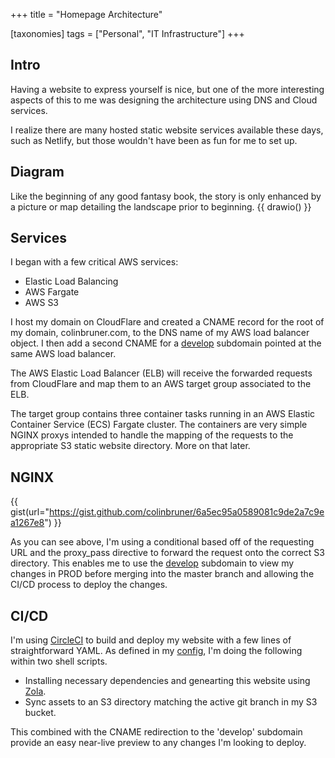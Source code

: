 +++
title = "Homepage Architecture"

[taxonomies]
tags = ["Personal", "IT Infrastructure"]
+++

## Intro
Having a website to express yourself is nice, but one of the more interesting
aspects of this to me was designing the architecture using DNS and Cloud services.

I realize there are many hosted static website services available these days,
such as Netlify, but those wouldn't have been as fun for me to set up.

## Diagram
Like the beginning of any good fantasy book, the story is only enhanced by a
picture or map detailing the landscape prior to beginning.
{{ drawio() }}

## Services
I began with a few critical AWS services:
- Elastic Load Balancing
- AWS Fargate
- AWS S3

I host my domain on CloudFlare and created a CNAME record for the root of my 
domain, colinbruner.com, to the DNS name of my AWS load balancer object. I 
then add a second CNAME for a [develop][1] subdomain pointed at the same AWS 
load balancer.

The AWS Elastic Load Balancer (ELB) will receive the forwarded requests from 
CloudFlare and map them to an AWS target group associated to the ELB.

The target group contains three container tasks running in an AWS Elastic
Container Service (ECS) Fargate cluster. The containers are very simple 
NGINX proxys intended to handle the mapping of the requests to the appropriate
S3 static website directory. More on that later.

## NGINX

{{ gist(url="https://gist.github.com/colinbruner/6a5ec95a0589081c9de2a7c9ea1267e8") }}

As you can see above, I'm using a conditional based off of the requesting URL and the proxy_pass 
directive to forward the request onto the correct S3 directory. This enables me to use the 
[develop][1] subdomain to view my changes in PROD before merging into the master branch
and allowing the CI/CD process to deploy the changes.

## CI/CD
I'm using [CircleCI][2] to build and deploy my website with a few lines of 
straightforward YAML. As defined in my [config][3], I'm doing the following within two 
shell scripts.
- Installing necessary dependencies and genearting this website using [Zola][4].
- Sync assets to an S3 directory matching the active git branch in my S3 bucket.

This combined with the CNAME redirection to the 'develop' subdomain provide an
easy near-live preview to any changes I'm looking to deploy.

[1]: https://develop.colinbruner.com
[2]: https://circleci.com
[3]: https://github.com/colinbruner/homepage/blob/develop/.circleci/config.yml
[4]: https://getzola.org
